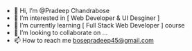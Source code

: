 - 👋 Hi, I’m @Pradeep Chandrabose
- 👀 I’m interested in [ Web Developer & UI Desginer ]
- 🌱 I’m currently learning [ Full Stack Web Developer ] course 
- 💞️ I’m looking to collaborate on ...
- 📫 How to reach me bosepradeep45@gmail.com

<!---
PradeepChandrabose/PradeepChandrabose is a ✨ special ✨ repository because its `README.md` (this file) appears on your GitHub profile.
You can click the Preview link to take a look at your changes.
--->

